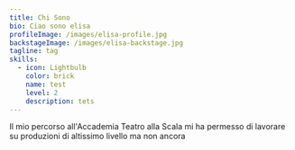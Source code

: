 ```yaml
---
title: Chi Sono
bio: Ciao sono elisa
profileImage: /images/elisa-profile.jpg
backstageImage: /images/elisa-backstage.jpg
tagline: tag
skills:
  - icon: Lightbulb
    color: brick
    name: test
    level: 2
    description: tets
---
```

Il mio percorso all'Accademia Teatro alla Scala mi ha permesso di lavorare su produzioni di altissimo livello ma non ancora
